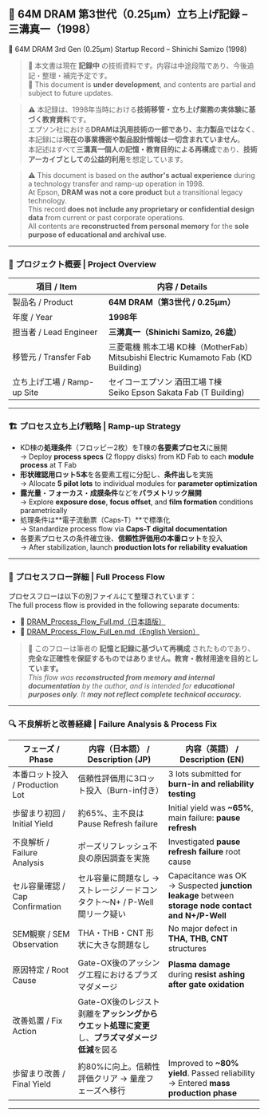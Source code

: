 ## 📘 64M DRAM 第3世代（0.25μm）立ち上げ記録 – 三溝真一（1998）  
📘 64M DRAM 3rd Gen (0.25μm) Startup Record – Shinichi Samizo (1998)

> 📝 本文書は現在 **記録中** の技術資料です。内容は中途段階であり、今後追記・整理・補完予定です。  
> 📝 This document is **under development**, and contents are partial and subject to future updates.

> ⚠️ 本記録は、1998年当時における**技術移管・立ち上げ業務の実体験に基づく教育資料**です。  
> エプソン社における**DRAMは汎用技術の一部であり、主力製品ではなく**、  
> 本記録には**現在の事業機密や製品設計情報は一切含まれていません**。  
> 本記述はすべて**三溝真一個人の記憶・教育目的による再構成**であり、**技術アーカイブとしての公益的利用**を想定しています。

> ⚠️ This document is based on the **author's actual experience** during a technology transfer and ramp-up operation in 1998.  
> At Epson, **DRAM was not a core product** but a transitional legacy technology.  
> This record **does not include any proprietary or confidential design data** from current or past corporate operations.  
> All contents are **reconstructed from personal memory** for the **sole purpose of educational and archival use**.

---

### 🧭 プロジェクト概要 | Project Overview

| 項目 / Item | 内容 / Details |
|-------------|----------------|
| 製品名 / Product | **64M DRAM（第3世代 / 0.25μm）** |
| 年度 / Year | **1998年** |
| 担当者 / Lead Engineer | **三溝真一（Shinichi Samizo, 26歳）** |
| 移管元 / Transfer Fab | 三菱電機 熊本工場 KD棟（MotherFab）<br>Mitsubishi Electric Kumamoto Fab (KD Building) |
| 立ち上げ工場 / Ramp-up Site | セイコーエプソン 酒田工場 T棟<br>Seiko Epson Sakata Fab (T Building) |

---

### 🏗️ プロセス立ち上げ戦略 | Ramp-up Strategy

- KD棟の**処理条件**（フロッピー2枚）をT棟の**各要素プロセス**に展開  
  → Deploy **process specs** (2 floppy disks) from KD Fab to each **module process** at T Fab  
- **形状確認用ロット5本**を各要素工程に分配し、**条件出し**を実施  
  → Allocate **5 pilot lots** to individual modules for **parameter optimization**  
- **露光量**・**フォーカス**・**成膜条件**などを**パラメトリック展開**  
  → Explore **exposure dose**, **focus offset**, and **film formation** conditions parametrically  
- 処理条件は**電子流動票（Caps-T）**で標準化  
  → Standardize process flow via **Caps-T digital documentation**  
- 各要素プロセスの条件確立後、**信頼性評価用の本番ロット**を投入  
  → After stabilization, launch **production lots for reliability evaluation**

---

### 🔗 プロセスフロー詳細 | Full Process Flow

プロセスフローは以下の別ファイルにて整理されています：  
The full process flow is provided in the following separate documents:

- 📄 [DRAM_Process_Flow_Full.md（日本語版）](DRAM_Process_Flow_Full.md)  
- 📄 [DRAM_Process_Flow_Full_en.md（English Version）](DRAM_Process_Flow_Full_en.md)

> 📝 このフローは筆者の **記憶と記録に基づいて再構成** されたものであり、  
> **完全な正確性を保証するものではありません。教育・教材用途を目的としています。**  
> *This flow was **reconstructed from memory and internal documentation** by the author, and is intended for **educational purposes only**. It **may not reflect complete technical accuracy.***

---

### 🔍 不良解析と改善経緯 | Failure Analysis & Process Fix

| フェーズ / Phase | 内容（日本語） / Description (JP) | 内容（英語） / Description (EN) |
|------------------|-------------------------------|----------------------------------|
| 本番ロット投入 / Production Lot | 信頼性評価用に3ロット投入（Burn-in付き） | 3 lots submitted for **burn-in and reliability testing** |
| 歩留まり初回 / Initial Yield | 約65%、主不良は Pause Refresh failure | Initial yield was **~65%**, main failure: **pause refresh** |
| 不良解析 / Failure Analysis | ポーズリフレッシュ不良の原因調査を実施 | Investigated **pause refresh failure** root cause |
| セル容量確認 / Cap Confirmation | セル容量に問題なし → ストレージノードコンタクト〜N+ / P-Well間リーク疑い | Capacitance was OK → Suspected **junction leakage** between **storage node contact and N+/P-Well** |
| SEM観察 / SEM Observation | THA・THB・CNT 形状に大きな問題なし | No major defect in **THA, THB, CNT** structures |
| 原因特定 / Root Cause | Gate-OX後のアッシング工程におけるプラズマダメージ | **Plasma damage** during **resist ashing after gate oxidation** |
| 改善処置 / Fix Action | Gate-OX後のレジスト剥離を**アッシングからウエット処理に変更**し、**プラズマダメージ低減**を図る |
| 歩留まり改善 / Final Yield | 約80%に向上。信頼性評価クリア → 量産フェーズへ移行 | Improved to **~80% yield**. Passed reliability → Entered **mass production phase** |

---
